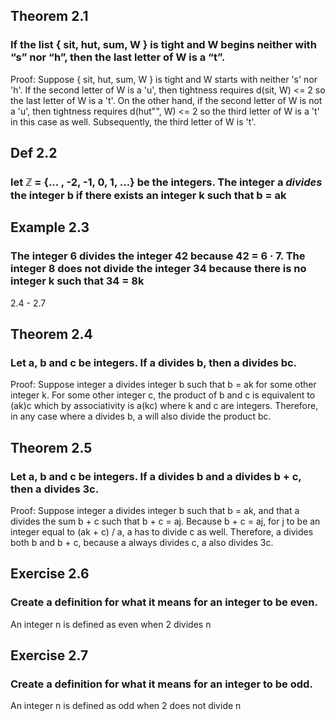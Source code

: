 ## Theorem 2.1
### If the list { sit, hut, sum, W } is tight and W begins neither with “s” nor “h”, then the last letter of W is a “t”.
Proof:
Suppose { sit, hut, sum, W } is tight and W starts with neither 's' nor 'h'.
If the second letter of W is a 'u', then tightness requires d(sit, W) <= 2 so the last letter of W is a 't'. On the other hand, if the second letter of W is not a 'u', then tightness requires d(hut"", W) <= 2 so the third letter of W is a 't' in this case as well. Subsequently, the third letter of W is 't'.

## Def 2.2 
### let _ℤ_ = {... , -2, -1, 0, 1, ...} be the integers. The integer a _divides_ the integer b if there exists an integer k such that b = ak

## Example 2.3
### The integer 6 divides the integer 42 because 42 = 6 · 7. The integer 8 does not divide the integer 34 because there is no integer k such that 34 = 8k 

2.4 - 2.7

## Theorem 2.4
### Let a, b and c be integers. If a divides b, then a divides bc.
Proof:
Suppose integer a divides integer b such that b = ak for some other integer k.
For some other integer c, the product of b and c is equivalent to (ak)c which by associativity is a(kc) where k and c are integers.
Therefore, in any case where a divides b, a will also divide the product bc.

## Theorem 2.5
### Let a, b and c be integers. If a divides b and a divides b + c, then a divides 3c.
Proof:
Suppose integer a divides integer b such that b = ak, and that a divides the sum b + c such that b + c = aj.
Because b + c = aj, for j to be an integer equal to (ak + c) / a, a has to divide c as well.
Therefore, a divides both b and b + c, because a always divides c, a also divides 3c.

## Exercise 2.6
### Create a definition for what it means for an integer to be even.
An integer n is defined as even when 2 divides n

## Exercise 2.7
### Create a definition for what it means for an integer to be odd.
An integer n is defined as odd when 2 does not divide n
